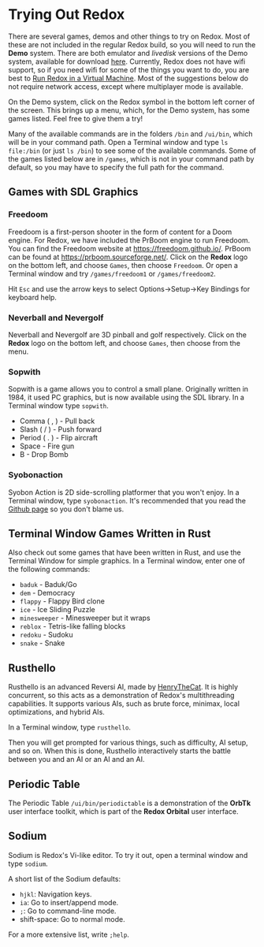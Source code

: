 # Trying Out Redox

There are several games, demos and other things to try on Redox. Most of these are not included in the regular Redox build, so you will need to run the **Demo** system. There are both emulator and *livedisk* versions of the Demo system, available for download [here](https://static.redox-os.org/img). Currently, Redox does not have wifi support, so if you need wifi for some of the things you want to do, you are best to [Run Redox in a Virtual Machine](./ch02-01-running-vm.md). Most of the suggestions below do not require network access, except where multiplayer mode is available.

On the Demo system, click on the Redox symbol in the bottom left corner of the screen. This brings up a menu, which, for the Demo system, has some games listed. Feel free to give them a try!

Many of the available commands are in the folders `/bin` and `/ui/bin`, which will be in your command path. Open a Terminal window and type `ls file:/bin` (or just `ls /bin`) to see some of the available commands. Some of the games listed below are in `/games`, which is not in your command path by default, so you may have to specify the full path for the command.

## Games with SDL Graphics

### Freedoom

Freedoom is a first-person shooter in the form of content for a Doom engine. For Redox, we have included the PrBoom engine to run Freedoom. You can find the Freedoom website at <https://freedoom.github.io/>. PrBoom can be found at <https://prboom.sourceforge.net/>. Click on the **Redox** logo on the bottom left, and choose `Games`, then choose `Freedoom`. Or open a Terminal window and try `/games/freedoom1` or `/games/freedoom2`.

Hit `Esc` and use the arrow keys to select Options->Setup->Key Bindings for keyboard help.

### Neverball and Nevergolf

Neverball and Nevergolf are 3D pinball and golf respectively. Click on the **Redox** logo on the bottom left, and choose `Games`, then choose from the menu.

### Sopwith

Sopwith is a game allows you to control a small plane. Originally written in 1984, it used PC graphics, but is now available using the SDL library. In a Terminal window type `sopwith`.
- Comma ( , ) - Pull back
- Slash ( / ) - Push forward
- Period ( . ) - Flip aircraft
- Space - Fire gun
- B - Drop Bomb

### Syobonaction

Syobon Action is 2D side-scrolling platformer that you won't enjoy. In a Terminal window, type `syobonaction`. It's recommended that you read the [Github page](https://github.com/angelXwind/OpenSyobonAction) so you don't blame us.

## Terminal Window Games Written in Rust

Also check out some games that have been written in Rust, and use the Terminal Window for simple graphics. In a Terminal window, enter one of the following commands:
- `baduk` - Baduk/Go 
- `dem` - Democracy 
- `flappy` - Flappy Bird clone 
- `ice` - Ice Sliding Puzzle 
- `minesweeper` - Minesweeper but it wraps 
- `reblox` - Tetris-like falling blocks 
- `redoku` - Sudoku 
- `snake` - Snake 

## Rusthello

Rusthello is an advanced Reversi AI, made by [HenryTheCat](https://github.com/HenryTheCat). It is highly concurrent, so this acts as a demonstration of Redox's multithreading capabilities. It supports various AIs, such as brute force, minimax, local optimizations, and hybrid AIs.

In a Terminal window, type `rusthello`.

Then you will get prompted for various things, such as difficulty, AI setup, and so on. When this is done, Rusthello interactively starts the battle between you and an AI or an AI and an AI.

## Periodic Table

The Periodic Table `/ui/bin/periodictable` is a demonstration of the **OrbTk** user interface toolkit, which is part of the **Redox Orbital** user interface.

## Sodium

Sodium is Redox's Vi-like editor. To try it out, open a terminal window and type `sodium`.

A short list of the Sodium defaults:

- `hjkl`: Navigation keys.
- `ia`: Go to insert/append mode.
- `;`: Go to command-line mode.
- shift-space: Go to normal mode.

For a more extensive list, write `;help`.

